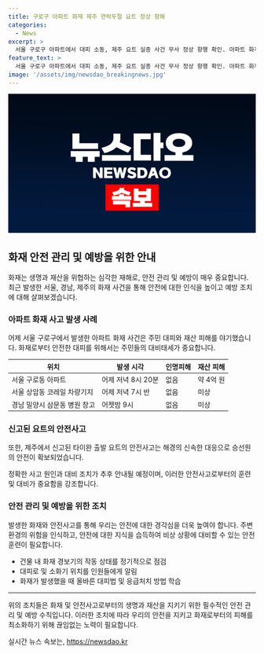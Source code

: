 ```yaml
---
title: 구로구 아파트 화재 제주 연락두절 요트 정상 항해
categories:
  - News
excerpt: >
  서울 구로구 아파트에서 대피 소동, 제주 요트 실종 사건 무사 정상 항행 확인. 아파트 화재로 80여 명 대피, 재산피해 4천만원. 다수 화재 발생으로 인명피해 없어. 해경 수색 중 이상 무죄한 요트 승선원 조사 중. KBS 뉴스 정민규 였습니다.
feature_text: >
  서울 구로구 아파트에서 대피 소동, 제주 요트 실종 사건 무사 정상 항행 확인. 아파트 화재로 80여 명 대피, 재산피해 4천만원. 다수 화재 발생으로 인명피해 없어. 해경 수색 중 이상 무죄한 요트 승선원 조사 중. KBS 뉴스 정민규 였습니다.
image: '/assets/img/newsdao_breakingnews.jpg'
---
```


<p><img src="/assets/img/newsdao_breakingnews.jpg" alt="ontimetimes 속보" /></p>

<h2 data-ke-size="size26">화재 안전 관리 및 예방을 위한 안내</h2>

<p data-ke-size="size16">화재는 생명과 재산을 위협하는 심각한 재해로, 안전 관리 및 예방이 매우 중요합니다. 최근 발생한 서울, 경남, 제주의 화재 사건을 통해 안전에 대한 인식을 높이고 예방 조치에 대해 살펴보겠습니다.</p>

<h3>아파트 화재 사고 발생 사례</h3>

<p data-ke-size="size16">어제 서울 구로구에서 발생한 아파트 화재 사건은 주민 대피와 재산 피해를 야기했습니다. 화재로부터 안전한 대피를 위해서는 주민들의 대비태세가 중요합니다.</p>

<table>
    <thead>
        <tr>
            <th>위치</th>
            <th>발생 시각</th>
            <th>인명피해</th>
            <th>재산 피해</th>
        </tr>
    </thead>
    <tbody>
        <tr>
            <td>서울 구로동 아파트</td>
            <td>어제 저녁 8시 20분</td>
            <td>없음</td>
            <td>약 4억 원</td>
        </tr>
        <tr>
            <td>서울 상암동 코레일 차량기지</td>
            <td>어제 저녁 7시 반</td>
            <td>없음</td>
            <td>미상</td>
        </tr>
        <tr>
            <td>경남 밀양시 삼문동 병원 창고</td>
            <td>어젯밤 9시</td>
            <td>없음</td>
            <td>미상</td>
        </tr>
    </tbody>
</table>

<h3>신고된 요트의 안전사고</h3>

<p data-ke-size="size16">또한, 제주에서 신고된 타이완 출발 요트의 안전사고는 해경의 신속한 대응으로 승선원의 안전이 확보되었습니다.</p>

<p data-ke-size="size16">정확한 사고 원인과 대비 조치가 추후 안내될 예정이며, 이러한 안전사고로부터의 훈련 및 대비가 중요함을 강조합니다.</p>

<h3>안전 관리 및 예방을 위한 조치</h3>

<p data-ke-size="size16">발생한 화재와 안전사고를 통해 우리는 안전에 대한 경각심을 더욱 높여야 합니다. 주변 환경의 위험을 인식하고, 안전에 대한 지식을 습득하여 비상 상황에 대비할 수 있는 안전 훈련이 필요합니다.</p>

<ul>
    <li>건물 내 화재 경보기의 작동 상태를 정기적으로 점검</li>
    <li>대피로 및 소화기 위치를 인원들에게 알림</li>
    <li>화재가 발생했을 때 올바른 대피법 및 응급처치 방법 학습</li>
</ul>

<hr>

<p data-ke-size="size16">위의 조치들은 화재 및 안전사고로부터의 생명과 재산을 지키기 위한 필수적인 안전 관리 및 예방 수칙입니다. 이러한 조치에 따라 우리의 안전을 지키고 화재로부터의 피해를 최소화하기 위해 끊임없는 노력이 필요합니다.</p>
실시간 뉴스 속보는, <a href="https://newsdao.kr" rel="dofollow">https://newsdao.kr</a>



